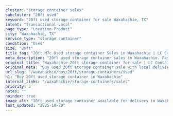 ```yaml
---
cluster: "storage container sales"
subcluster: "20ft used"
keyword: "20ft used storage container for sale Waxahachie, TX"
intent: "Transactional-Local"
page_type: "Location-Product"
city: "Waxahachie, TX"
service_type: "storage container"
condition: "Used"
size: "20ft"
title_tag: "20ft M7c Used storage container Sales in Waxahachie | LC Container"
meta_description: "20ft used storage container sales in Waxahachie. Fast delivery, competitive pricing. Serving storage containers area. Quote ID: ESA. Call (214) 524-4168 for your free quote today."
original_title: "Waxahachie 20ft storage container for sale | LC Container"
original_meta: "Buy used 20ft storage container sale with local delivery in Waxahachie, TX. LC Container — local Since 2003. Request a fast quote today."
url_slug: "/waxahachie/buy/20ft/storage-containers/used"
h1: "Buy 20ft used storage container in Waxahachie"
internal_links: "/waxahachie/storage-containers/sales"
priority: 3
notes: ""
noindex: true
image_alt: "20ft used storage container available for delivery in Waxahachie"
last_updated: "2025-10-20"
---
```


<!-- TODO: Add unique city/inventory copy, images, and internal links here. -->
